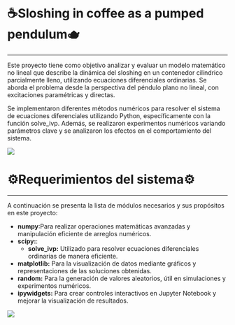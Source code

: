 # ☕Sloshing in coffee as a pumped pendulum🫖
<span style="font-size: 24px;"></span>
_____________________________
Este proyecto tiene como objetivo analizar y evaluar un modelo matemático no lineal que describe la dinámica del sloshing en un contenedor cilíndrico parcialmente lleno, utilizando ecuaciones diferenciales ordinarias. Se aborda el problema desde la perspectiva del péndulo plano no lineal, con excitaciones paramétricas y directas.

Se implementaron diferentes métodos numéricos para resolver el sistema de ecuaciones diferenciales utilizando Python, específicamente con la función solve_ivp. Además, se realizaron experimentos numéricos variando parámetros clave y se analizaron los efectos en el comportamiento del sistema.

![](https://cdn.pixabay.com/photo/2017/02/04/07/58/fall-2036836_1280.jpg)



# ⚙️Requerimientos del sistema⚙️
<span style="font-size: 24px;"></span>
_____________________________

A continuación se presenta la lista de módulos necesarios y sus propósitos en este proyecto:

* **numpy**:Para realizar operaciones matemáticas avanzadas y manipulación eficiente de arreglos numéricos.
* **scipy:**:
  - **solve_ivp:** Utilizado para resolver ecuaciones diferenciales ordinarias de manera eficiente.
* **matplotlib:** Para la visualización de datos mediante gráficos y representaciones de las soluciones obtenidas.
* **random:** Para la generación de valores aleatorios, útil en simulaciones y experimentos numéricos.
* **ipywidgets:** Para crear controles interactivos en Jupyter Notebook y mejorar la visualización de resultados.
  

![]([https://i0.wp.com/mathwithbaddrawings.com/wp-content/uploads/2017/05/20161031143242_00005-e1495635818490.jpg?resize=1100%2C606&ssl=1](https://i0.wp.com/mathwithbaddrawings.com/wp-content/uploads/2018/05/intro-1.jpg?resize=508%2C374&ssl=1))
